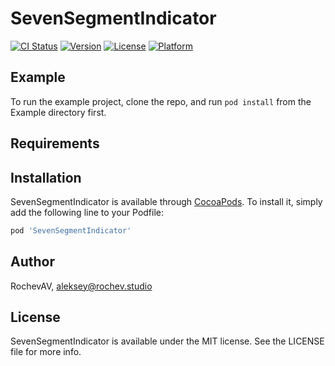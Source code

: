 # SevenSegmentIndicator

[![CI Status](https://img.shields.io/travis/RochevAV/SevenSegmentIndicator.svg?style=flat)](https://travis-ci.org/RochevAV/SevenSegmentIndicator)
[![Version](https://img.shields.io/cocoapods/v/SevenSegmentIndicator.svg?style=flat)](https://cocoapods.org/pods/SevenSegmentIndicator)
[![License](https://img.shields.io/cocoapods/l/SevenSegmentIndicator.svg?style=flat)](https://cocoapods.org/pods/SevenSegmentIndicator)
[![Platform](https://img.shields.io/cocoapods/p/SevenSegmentIndicator.svg?style=flat)](https://cocoapods.org/pods/SevenSegmentIndicator)

## Example

To run the example project, clone the repo, and run `pod install` from the Example directory first.

## Requirements

## Installation

SevenSegmentIndicator is available through [CocoaPods](https://cocoapods.org). To install
it, simply add the following line to your Podfile:

```ruby
pod 'SevenSegmentIndicator'
```

## Author

RochevAV, aleksey@rochev.studio

## License

SevenSegmentIndicator is available under the MIT license. See the LICENSE file for more info.
